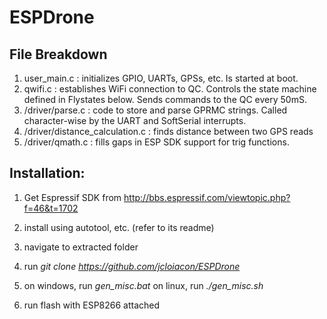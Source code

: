 # ESPDrone

## File Breakdown
1. user_main.c : initializes GPIO, UARTs, GPSs, etc. Is started at boot. 
2. qwifi.c : establishes WiFi connection to QC. Controls the state machine defined in Flystates below. Sends commands to the QC every 50mS.
3. /driver/parse.c : code to store and parse GPRMC strings. Called character-wise by the UART and SoftSerial interrupts.
4. /driver/distance_calculation.c : finds distance between two GPS reads
5. /driver/qmath.c : fills gaps in ESP SDK support for trig functions. 

## Installation: 

1. Get Espressif SDK from http://bbs.espressif.com/viewtopic.php?f=46&t=1702

2. install using autotool, etc. (refer to its readme)
3. navigate to extracted folder
4. run *git clone https://github.com/jcloiacon/ESPDrone*

5. on windows, run *gen_misc.bat*
on linux, run *./gen_misc.sh*

6. run flash with ESP8266 attached
